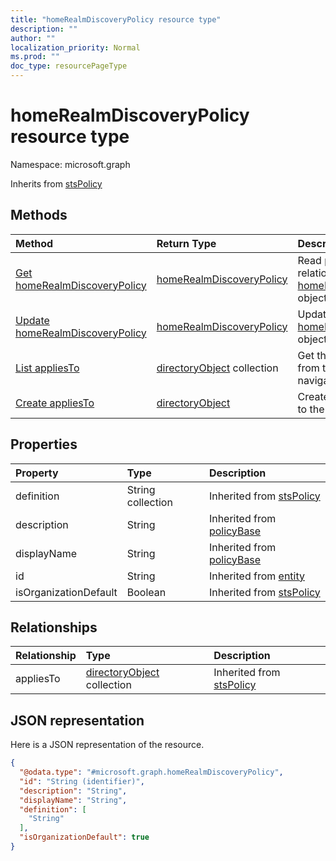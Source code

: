 ```yaml
---
title: "homeRealmDiscoveryPolicy resource type"
description: ""
author: ""
localization_priority: Normal
ms.prod: ""
doc_type: resourcePageType
---
```


# homeRealmDiscoveryPolicy resource type


Namespace: microsoft.graph




Inherits from [stsPolicy](../resources/stspolicy.md)

## Methods
|Method|Return Type|Description|
|:---|:---|:---|
|[Get homeRealmDiscoveryPolicy](../api/homerealmdiscoverypolicy-get.md)|[homeRealmDiscoveryPolicy](../resources/homerealmdiscoverypolicy.md)|Read properties and relationships of the [homeRealmDiscoveryPolicy](../resources/homerealmdiscoverypolicy.md) object.|
|[Update homeRealmDiscoveryPolicy](../api/homerealmdiscoverypolicy-update.md)|[homeRealmDiscoveryPolicy](../resources/homerealmdiscoverypolicy.md)|Update the properties of a [homeRealmDiscoveryPolicy](../resources/homerealmdiscoverypolicy.md) object.|
|[List appliesTo](../api/homerealmdiscoverypolicy-list-appliesto.md)|[directoryObject](../resources/directoryobject.md) collection|Get the directoryObjects from the appliesTo navigation property.|
|[Create appliesTo](../api/homerealmdiscoverypolicy-post-appliesto.md)|[directoryObject](../resources/directoryobject.md)|Create appliesTo by posting to the appliesTo collection.|

## Properties
|Property|Type|Description|
|:---|:---|:---|
|definition|String collection| Inherited from [stsPolicy](../resources/stspolicy.md)|
|description|String| Inherited from [policyBase](../resources/policybase.md)|
|displayName|String| Inherited from [policyBase](../resources/policybase.md)|
|id|String| Inherited from [entity](../resources/entity.md)|
|isOrganizationDefault|Boolean| Inherited from [stsPolicy](../resources/stspolicy.md)|

## Relationships
|Relationship|Type|Description|
|:---|:---|:---|
|appliesTo|[directoryObject](../resources/directoryobject.md) collection| Inherited from [stsPolicy](../resources/stspolicy.md)|

## JSON representation
Here is a JSON representation of the resource.
<!-- {
  "blockType": "resource",
  "keyProperty": "id",
  "@odata.type": "microsoft.graph.homeRealmDiscoveryPolicy",
  "baseType": "microsoft.graph.stsPolicy",
  "openType": false
}
-->
``` json
{
  "@odata.type": "#microsoft.graph.homeRealmDiscoveryPolicy",
  "id": "String (identifier)",
  "description": "String",
  "displayName": "String",
  "definition": [
    "String"
  ],
  "isOrganizationDefault": true
}
```

